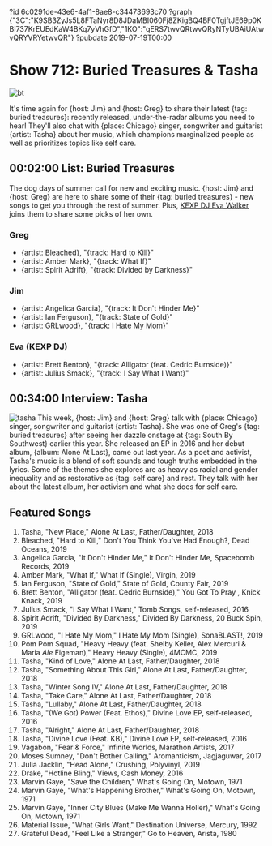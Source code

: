 ?id 6c0291de-43e6-4af1-8ae8-c34473693c70
?graph {"3C":"K9SB3ZyJs5L8FTaNyr8D8JDaMBI060Fj8ZKigBQ4BF0TgjftJE69p0KBI737KrEUEdKaW4BKq7yVhGfD","1KO":"qERS7twvQRtwvQRyNTyUBAiUAtwvQRYVRYetwvQR"}
?pubdate 2019-07-19T00:00

# Show 712: Buried Treasures & Tasha

![bt](https://static.soundopinions.org/images/2019/buriedtreasures.jpg)


It's time again for {host: Jim} and {host: Greg} to share their latest {tag: buried treasures}: recently released, under-the-radar albums you need to hear! They'll also chat with {place: Chicago} singer, songwriter and guitarist {artist: Tasha} about her music, which champions marginalized people as well as prioritizes topics like self care.


## 00:02:00 List: Buried Treasures
The dog days of summer call for new and exciting music. {host: Jim} and {host: Greg} are here to share some of their {tag: buried treasures} - new songs to get you through the rest of summer. Plus, [KEXP DJ Eva Walker](https://kexp.org/djs/eva/) joins them to share some picks of her own.

### Greg
- {artist: Bleached}, "{track:  Hard to Kill}"
- {artist: Amber Mark}, "{track: What If}"
- {artist: Spirit Adrift}, "{track:  Divided by Darkness}"

### Jim
- {artist: Angelica Garcia}, "{track: It Don't Hinder Me}"
- {artist: Ian Ferguson}, "{track: State of Gold}"
- {artist: GRLwood}, "{track: I Hate My Mom}"

### Eva (KEXP DJ)
- {artist: Brett Benton}, "{track: Alligator (feat. Cedric Burnside)}"
- {artist: Julius Smack}, "{track: I Say What I Want}"

## 00:34:00 Interview: Tasha
![tasha](https://static.soundopinions.org/assets/712/1KO0.png)
This week, {host: Jim} and {host: Greg} talk with {place: Chicago} singer, songwriter and guitarist {artist: Tasha}. She was one of Greg's {tag: buried treasures} after seeing her dazzle onstage at {tag: South By Southwest} earlier this year. She released an EP in 2016 and her debut album, {album: Alone At Last}, came out last year. As a poet and activist, Tasha's music is a blend of soft sounds and tough truths embedded in the lyrics. Some of the themes she explores are as heavy as racial and gender inequality and as restorative as {tag: self care} and rest. They talk with her about the latest album, her activism and what she does for self care.


## Featured Songs
1. Tasha, "New Place," Alone At Last, Father/Daughter, 2018
1. Bleached, "Hard to Kill," Don't You Think You've Had Enough?, Dead Oceans, 2019
1. Angelica Garcia, "It Don't Hinder Me," It Don't Hinder Me, Spacebomb Records, 2019
1. Amber Mark, "What If," What If (Single), Virgin, 2019
1. Ian Ferguson, "State of Gold," State of Gold, County Fair, 2019
1. Brett Benton, "Alligator (feat. Cedric Burnside)," You Got To Pray , Knick Knack, 2019
1. Julius Smack, "I Say What I Want," Tomb Songs, self-released, 2016
1. Spirit Adrift, "Divided By Darkness," Divided By Darkness, 20 Buck Spin, 2019
1. GRLwood, "I Hate My Mom," I Hate My Mom (Single), SonaBLAST!, 2019
1. Pom Pom Squad, "Heavy Heavy (feat. Shelby Keller, Alex Mercuri & Maria _Ale_ Figeman)," Heavy Heavy (Single), 4MCMC, 2019
1. Tasha, "Kind of Love," Alone At Last, Father/Daughter, 2018
1. Tasha, "Something About This Girl," Alone At Last, Father/Daughter, 2018
1. Tasha, "Winter Song IV," Alone At Last, Father/Daughter, 2018
1. Tasha, "Take Care," Alone At Last, Father/Daughter, 2018
1. Tasha, "Lullaby," Alone At Last, Father/Daughter, 2018
1. Tasha, "(We Got) Power (Feat. Ethos)," Divine Love EP, self-released, 2016
1. Tasha, "Alright," Alone At Last, Father/Daughter, 2018
1. Tasha, "Divine Love (Feat. KB)," Divine Love EP, self-released, 2016
1. Vagabon, "Fear & Force," Infinite Worlds, Marathon Artists, 2017
1. Moses Sumney, "Don't Bother Calling," Aromanticism, Jagjaguwar, 2017
1. Julia Jacklin, "Head Alone," Crushing, Polyvinyl, 2019
1. Drake, "Hotline Bling," Views, Cash Money, 2016
1. Marvin Gaye, "Save the Children," What's Going On, Motown, 1971
1. Marvin Gaye, "What's Happening Brother," What's Going On, Motown, 1971
1. Marvin Gaye, "Inner City Blues (Make Me Wanna Holler)," What's Going On, Motown, 1971
1. Material Issue, "What Girls Want," Destination Universe, Mercury, 1992
1. Grateful Dead, "Feel Like a Stranger," Go to Heaven, Arista, 1980
